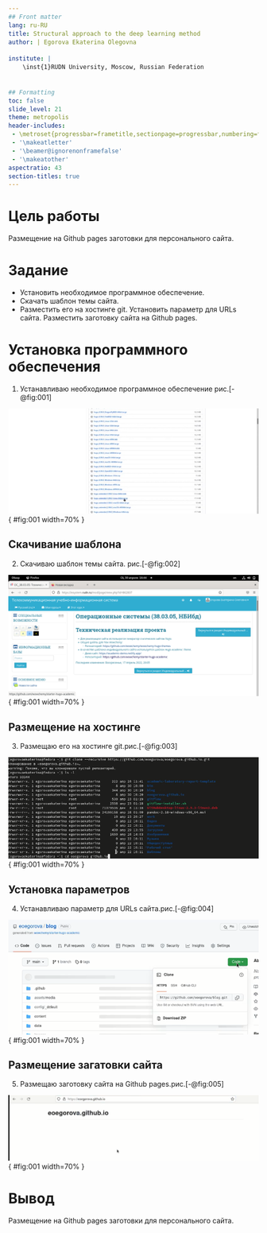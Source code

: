 ```yaml
---
## Front matter
lang: ru-RU
title: Structural approach to the deep learning method
author: | Egorova Ekaterina Olegovna
	
institute: |
	\inst{1}RUDN University, Moscow, Russian Federation
	

## Formatting
toc: false
slide_level: 21
theme: metropolis
header-includes: 
 - \metroset{progressbar=frametitle,sectionpage=progressbar,numbering=fraction}
 - '\makeatletter'
 - '\beamer@ignorenonframefalse'
 - '\makeatother'
aspectratio: 43
section-titles: true
---
```




# Цель работы

 Размещение на Github pages заготовки для персонального сайта.

# Задание


   -  Установить необходимое программное обеспечение.
  - Скачать шаблон темы сайта.
   -  Разместить его на хостинге git.
    Установить параметр для URLs сайта.
    Разместить заготовку сайта на Github pages.
# Установка программного обеспечения
1.  Устанавливаю необходимое программное обеспечение рис.[-@fig:001]

![Установка программного обеспечения.](iproject/1.png){ #fig:001 width=70% } 
## Cкачивание шаблона 
   
  2. Скачиваю шаблон темы сайта. рис.[-@fig:002]

![Установка шаблона](iproject/67.png){ #fig:001 width=70% } 
## Размещение на хостинге

3. Размещаю его на хостинге git.рис.[-@fig:003]

![Размещаю на хостинг](iproject/10.png){ #fig:001 width=70% } 
## Установка параметров

 4. Устанавливаю параметр для URLs сайта.рис.[-@fig:004]
 
 ![Устанавливаю парамент ](iproject/13.png){ #fig:001 width=70% } 

## Размещение загатовки сайта
 5. Размещаю заготовку сайта на Github pages.рис.[-@fig:005]
 
 ![Размещаю заготовку](iproject/9.png){ #fig:001 width=70% } 
# Вывод

Размещение на Github pages заготовки для персонального сайта.

